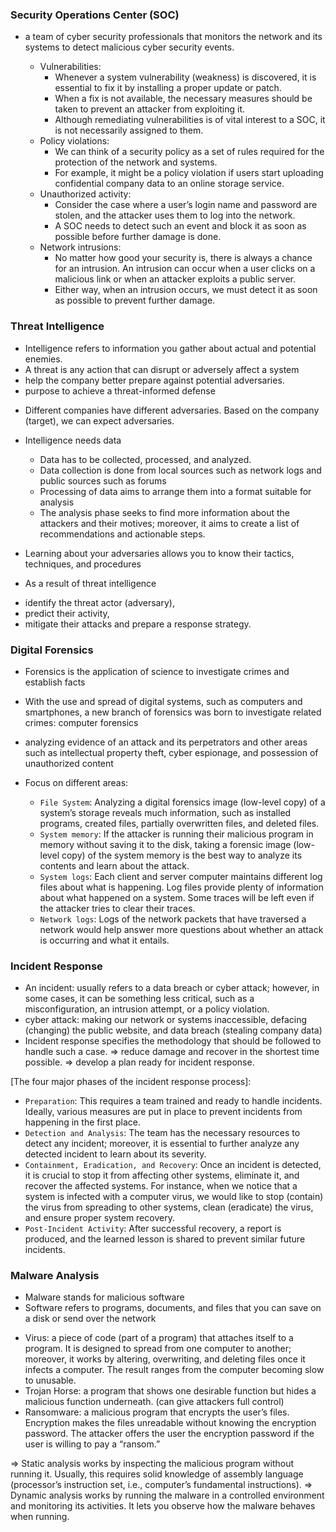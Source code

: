 ### Security Operations Center (SOC)

- a team of cyber security professionals that monitors the network and its systems to detect malicious cyber security events.

    + Vulnerabilities: 
        - Whenever a system vulnerability (weakness) is discovered, it is essential to fix it by installing a proper update or patch.
        - When a fix is not available, the necessary measures should be taken to prevent an attacker from exploiting it. 
        - Although remediating vulnerabilities is of vital interest to a SOC, it is not necessarily assigned to them.
    + Policy violations: 
        - We can think of a security policy as a set of rules required for the protection of the network and systems. 
        - For example, it might be a policy violation if users start uploading confidential company data to an online storage service.
    + Unauthorized activity: 
        - Consider the case where a user’s login name and password are stolen, and the attacker uses them to log into the network.
        - A SOC needs to detect such an event and block it as soon as possible before further damage is done.
    + Network intrusions:
        - No matter how good your security is, there is always a chance for an intrusion. An intrusion can occur when a user clicks on a malicious link or when an attacker exploits a public server. 
        - Either way, when an intrusion occurs, we must detect it as soon as possible to prevent further damage.

### Threat Intelligence

+ Intelligence refers to information you gather about actual and potential enemies.
+ A threat is any action that can disrupt or adversely affect a system
+ help the company better prepare against potential adversaries.
+ purpose to achieve a threat-informed defense

- Different companies have different adversaries. Based on the company (target), we can expect adversaries.

- Intelligence needs data
    + Data has to be collected, processed, and analyzed.
    + Data collection is done from local sources such as network logs and public sources such as forums
    + Processing of data aims to arrange them into a format suitable for analysis
    + The analysis phase seeks to find more information about the attackers and their motives; moreover, it aims to create a list of recommendations and actionable steps.

- Learning about your adversaries allows you to know their tactics, techniques, and procedures
-  As a result of threat intelligence
  + identify the threat actor (adversary), 
  + predict their activity, 
  + mitigate their attacks and prepare a response strategy.

### Digital Forensics

- Forensics is the application of science to investigate crimes and establish facts
- With the use and spread of digital systems, such as computers and smartphones, a new branch of forensics was born to investigate related crimes: computer forensics
- analyzing evidence of an attack and its perpetrators and other areas such as intellectual property theft, cyber espionage, and possession of unauthorized content

- Focus on different areas:
    - `File System`: Analyzing a digital forensics image (low-level copy) of a system’s storage reveals much information, such as installed programs, created files, partially overwritten files, and deleted files.
    - `System memory`: If the attacker is running their malicious program in memory without saving it to the disk, taking a forensic image (low-level copy) of the system memory is the best way to analyze its contents and learn about the attack.
    - `System logs`: Each client and server computer maintains different log files about what is happening. Log files provide plenty of information about what happened on a system. Some traces will be left even if the attacker tries to clear their traces.
    - `Network logs`: Logs of the network packets that have traversed a network would help answer more questions about whether an attack is occurring and what it entails.

### Incident Response

- An incident: usually refers to a data breach or cyber attack; however, in some cases, it can be something less critical, such as a misconfiguration, an intrusion attempt, or a policy violation.
- cyber attack: making our network or systems inaccessible, defacing (changing) the public website, and data breach (stealing company data)
- Incident response specifies the methodology that should be followed to handle such a case.
=> reduce damage and recover in the shortest time possible.
=> develop a plan ready for incident response.

[The four major phases of the incident response process]:
- `Preparation`: This requires a team trained and ready to handle incidents. Ideally, various measures are put in place to prevent incidents from happening in the first place.
- `Detection and Analysis`: The team has the necessary resources to detect any incident; moreover, it is essential to further analyze any detected incident to learn about its severity.
- `Containment, Eradication, and Recovery`: Once an incident is detected, it is crucial to stop it from affecting other systems, eliminate it, and recover the affected systems. For instance, when we notice that a system is infected with a computer virus, we would like to stop (contain) the virus from spreading to other systems, clean (eradicate) the virus, and ensure proper system recovery.
- `Post-Incident Activity`: After successful recovery, a report is produced, and the learned lesson is shared to prevent similar future incidents.

### Malware Analysis

- Malware stands for malicious software
- Software refers to programs, documents, and files that you can save on a disk or send over the network

+ Virus: a piece of code (part of a program) that attaches itself to a program. It is designed to spread from one computer to another; moreover, it works by altering, overwriting, and deleting files once it infects a computer. The result ranges from the computer becoming slow to unusable.
+ Trojan Horse: a program that shows one desirable function but hides a malicious function underneath. (can give attackers full control)
+ Ransomware: a malicious program that encrypts the user’s files. Encryption makes the files unreadable without knowing the encryption password. The attacker offers the user the encryption password if the user is willing to pay a “ransom.”

=> Static analysis works by inspecting the malicious program without running it. Usually, this requires solid knowledge of assembly language (processor’s instruction set, i.e., computer’s fundamental instructions).
=> Dynamic analysis works by running the malware in a controlled environment and monitoring its activities. It lets you observe how the malware behaves when running.

